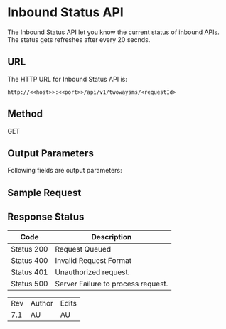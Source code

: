                            

Inbound Status API
==================

The Inbound Status API let you know the current status of inbound APIs. The status gets refreshes after every 20 secnds.

URL
---

The HTTP URL for Inbound Status API is:

```
http://<<host>>:<<port>>/api/v1/twowaysms/<requestId>
```

Method
------

GET

Output Parameters
-----------------

Following fields are output parameters:

Sample Request
--------------

Response Status
---------------

  
| Code | Description |
| --- | --- |
| Status 200 | Request Queued |
| Status 400 | Invalid Request Format |
| Status 401 | Unauthorized request. |
| Status 500 | Server Failure to process request. |

<table class="TableStyle-Basic" cellspacing="0" style="mc-table-style: url]('../Resources/TableStyles/Basic.css');" data-mc-conditions="Default.md"><colgroup><col class="TableStyle-Basic-Column-Column1"> <col class="TableStyle-Basic-Column-Column1"> <col class="TableStyle-Basic-Column-Column1"></colgroup><tbody><tr class="TableStyle-Basic-Body-Body1"><td class="TableStyle-Basic-BodyE-Column1-Body1">Rev</td><td class="TableStyle-Basic-BodyE-Column1-Body1">Author</td><td class="TableStyle-Basic-BodyD-Column1-Body1">Edits</td></tr><tr class="TableStyle-Basic-Body-Body1"><td class="TableStyle-Basic-BodyB-Column1-Body1">7.1</td><td class="TableStyle-Basic-BodyB-Column1-Body1">AU</td><td class="TableStyle-Basic-BodyA-Column1-Body1">AU</td></tr></tbody></table>
